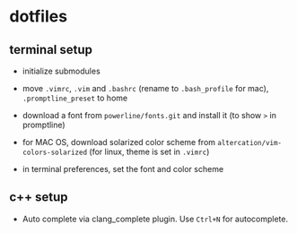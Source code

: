 # dotfiles

## terminal setup
- initialize submodules
- move `.vimrc`, `.vim` and `.bashrc` (rename to `.bash_profile` for mac), `.promptline_preset` to home
- download a font from `powerline/fonts.git` and install it (to show `>` in promptline)
- for MAC OS, download solarized color scheme from `altercation/vim-colors-solarized` (for linux, theme is set in `.vimrc`)

- in terminal preferences, set the font and color scheme

## c++ setup
- Auto complete via clang_complete plugin. Use `Ctrl+N` for autocomplete.

